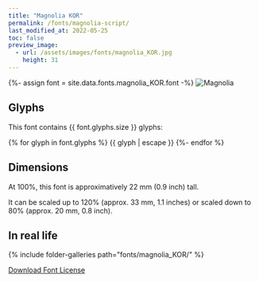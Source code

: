 ```yaml
---
title: "Magnolia KOR"
permalink: /fonts/magnolia-script/
last_modified_at: 2022-05-25
toc: false
preview_image:
  - url: /assets/images/fonts/magnolia_KOR.jpg
    height: 31
---
```

{%- assign font = site.data.fonts.magnolia_KOR.font -%}
![Magnolia](/assets/images/fonts/magnolia_KOR.jpg)

## Glyphs

This font contains  {{ font.glyphs.size }} glyphs:

{% for glyph in font.glyphs %}
{{ glyph | escape }}
{%- endfor %}

## Dimensions

At 100%, this font is approximatively 22 mm (0.9 inch) tall.

It can be scaled up to 120% (approx. 33 mm, 1.1  inches) or scaled down to  80% (approx.  20 mm, 0.8 inch).


## In real life

{% include folder-galleries path="fonts/magnolia_KOR/" %}

[Download Font License](https://github.com/inkstitch/inkstitch/tree/main/fonts/magnolia_%20KOR/LICENSE)
